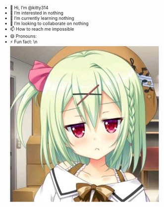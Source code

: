 - 👋 Hi, I’m @kitty314
- 👀 I’m interested in nothing
- 🌱 I’m currently learning nothing
- 💞️ I’m looking to collaborate on nothing
- 📫 How to reach me impossible
- 😄 Pronouns: 
- ⚡ Fun fact: \n
![hhh](/Image_1722138318553.jpg)
<!---
kitty314/kitty314 is a ✨ special ✨ repository because its `README.md` (this file) appears on your GitHub profile.
You can click the Preview link to take a look at your changes.
--->
